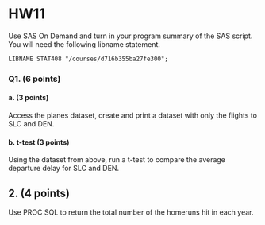 # HW11

Use SAS On Demand and turn in your program summary of the SAS script.
You will need the following libname statement.
```
LIBNAME STAT408 "/courses/d716b355ba27fe300";
```

### Q1.  (6 points)

#### a. (3 points)
Access the planes dataset, create and print a dataset with only the flights to SLC and DEN.

#### b. t-test (3 points)
Using the dataset from above, run a t-test to compare the average departure delay for SLC and DEN.


## 2. (4 points)

Use PROC SQL to return the total number of the homeruns hit in each year. 

